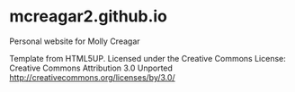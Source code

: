# mcreagar2.github.io

Personal website for Molly Creagar

Template from HTML5UP. Licensed under the Creative Commons License: 
Creative Commons Attribution 3.0 Unported 
http://creativecommons.org/licenses/by/3.0/
